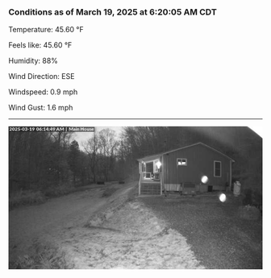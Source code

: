 ### Conditions as of March 19, 2025 at 6:20:05 AM CDT 

Temperature: 45.60 &deg;F

Feels like: 45.60 &deg;F

Humidity: 88%

Wind Direction: ESE

Windspeed: 0.9 mph

Wind Gust: 1.6 mph

---

<img src="./images/latest.jpeg"/>


